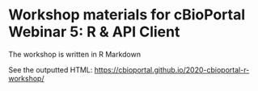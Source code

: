 # Workshop materials for cBioPortal Webinar 5: R & API Client
The workshop is written in R Markdown

See the outputted HTML:
https://cbioportal.github.io/2020-cbioportal-r-workshop/
